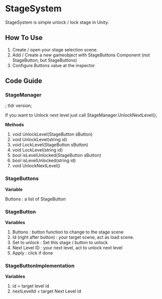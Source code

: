 # StageSystem

StageSystem is simple unlock / lock stage in Unity.

## How To Use

1. Create / open your stage selection scene.
2. Add / Create a new gameobject with StageButtons Component (not StageButton, but StageButtons)
3. Configure Buttons value at the inspector

## Code Guide

### StageManager

; tldr version;

If you want to Unlock next level just call StageManager.UnlockNextLevel();

**Methods**

1. void UnlockLevel(StageButton sButton)
2. void UnlockLevel(string id)
3. void LockLevel(StageButton sButton)
4. void LockLevel(string id)
5. bool isLevelUnlocked(StageButton sButton)
6. bool isLevelUnlocked(string id)
7. void UnlockNextLevel()

### StageButtons

**Variable**

Buttons : a list of StageButton

### StageButton

**Variables**

1. Buttons : button function to change to the stage scene
2. Id (right after button) : your target scene, act as load scene.
3. Set to unlock : Set this stage / button to unlock
4. Next Level ID : your next level, act to unlock next level
5. Apply : click if done

### StageButtonImplementation

**Variables**

1. id = target level id
2. nextLevelId = target Next Level Id


